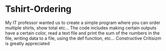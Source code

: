 # Tshirt-Ordering
My IT professor wanted us to create a simple program where you can order multiple shirts, show total etc... The code includes making certain outputs have a certain color, read a text file and print the sum of the numbers in the file, writing data to a file, using the def function, etc... Constructive Critisizm is greatly appreciated
